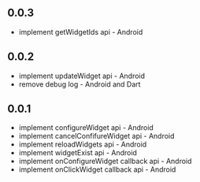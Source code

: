 ## 0.0.3

* implement getWidgetIds api - Android

## 0.0.2

* implement updateWidget api - Android
* remove debug log - Android and Dart

## 0.0.1

* implement configureWidget api - Android
* implement cancelConfifureWidget api - Android
* implement reloadWidgets api - Android
* implement widgetExist api - Android
* implement onConfigureWidget callback api - Android
* implement onClickWidget callback api - Android
